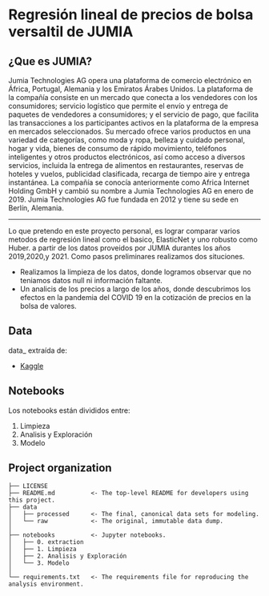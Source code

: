# Regresión lineal de precios de bolsa versaltil de JUMIA

## ¿Que es JUMIA?

Jumia Technologies AG opera una plataforma de comercio electrónico en África, Portugal, Alemania y los Emiratos Árabes Unidos. La plataforma de la compañía consiste en un mercado que conecta a los vendedores con los consumidores; servicio logístico que permite el envío y entrega de paquetes de vendedores a consumidores; y el servicio de pago, que facilita las transacciones a los participantes activos en la plataforma de la empresa en mercados seleccionados. Su mercado ofrece varios productos en una variedad de categorías, como moda y ropa, belleza y cuidado personal, hogar y vida, bienes de consumo de rápido movimiento, teléfonos inteligentes y otros productos electrónicos, así como acceso a diversos servicios, incluida la entrega de alimentos en restaurantes, reservas de hoteles y vuelos, publicidad clasificada, recarga de tiempo aire y entrega instantánea. La compañía se conocía anteriormente como Africa Internet Holding GmbH y cambió su nombre a Jumia Technologies AG en enero de 2019. Jumia Technologies AG fue fundada en 2012 y tiene su sede en Berlín, Alemania.

-------------------
Lo que pretendo en este proyecto personal, es lograr comparar varios metodos de regresión lineal como el basico, ElasticNet y uno robusto como Huber. a partir de los datos proveidos por JUMIA durantes los años 2019,2020,y 2021.
Como pasos preliminares realizamos dos situciones.
* Realizamos la limpieza de los datos, donde logramos observar que no teniamos datos null ni información faltante.
* Un analicis de los precios a largo de los años, donde descubrimos los efectos en la pandemia del COVID 19 en la cotización de precios en la bolsa de valores.

## Data
data_ extraída de:
- [Kaggle](https://www.kaggle.com/datasets/mohammedouahman/jumia-stock-data-price-updated-all-time)

## Notebooks
Los notebooks están divididos entre:
1) Limpieza
2) Analisis y Exploración
3) Modelo

## Project organization

```
├── LICENSE
├── README.md          <- The top-level README for developers using this project.
├── data
│   ├── processed      <- The final, canonical data sets for modeling.
│   └── raw            <- The original, immutable data dump.
│
├── notebooks          <- Jupyter notebooks.
│   ├── 0. extraction     
│   ├── 1. Limpieza        
│   ├── 2. Analisis y Exploración
│   └── 3. Modelo
│
└── requirements.txt   <- The requirements file for reproducing the analysis environment.
```